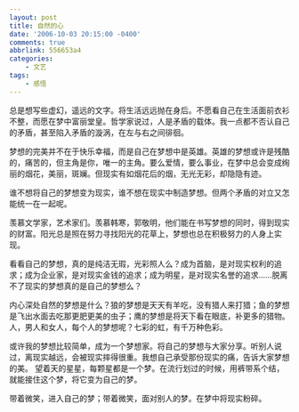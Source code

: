 ```yaml
---
layout: post
title: 自然的心
date: '2006-10-03 20:15:00 -0400'
comments: true
abbrlink: 556653a4
categories:
	- 文艺
tags:
	- 感悟
---
```

总是想写些虚幻，遥远的文字。将生活远远抛在身后。不愿看自己在生活面前衣衫不整，而愿在梦中富丽堂皇。哲学家说过，人是矛盾的载体。我一点都不否认自己的矛盾，甚至陷入矛盾的漩涡，在左与右之间徘徊。

梦想的完美并不在于快乐幸福，而是自己在梦想中是英雄。英雄的梦想或许是残酷的，痛苦的，但主角是你，唯一的主角。要么爱情，要么事业，在梦中总会变成绚丽的烟花，美丽，斑斓。但现实有如烟花后的烟，无光无彩，却隐隐有迹。

谁不想将自己的梦想变为现实，谁不想在现实中制造梦想。但两个矛盾的对立又怎能统一在一起呢。

羡慕文学家，艺术家们。羡慕韩寒，郭敬明，他们能在书写梦想的同时，得到现实的财富。阳光总是照在努力寻找阳光的花草上，梦想也总在积极努力的人身上实现。

看看自己的梦想，真的是纯洁无瑕，光彩照人么？成为首脑，是对现实权利的追求；成为企业家，是对现实金钱的追求；成为明星，是对现实名誉的追求……脱离不了现实的梦想真的是自己的梦想么？

内心深处自然的梦想是什么？狼的梦想是天天有羊吃，没有猎人来打猎；鱼的梦想是飞出水面去吃那更肥更美的虫子；鹰的梦想是将天下看在眼底，补更多的猎物。人，男人和女人，每个人的梦想呢？七彩的虹，有千万种色彩。

或许我的梦想比较简单，成为一个梦想家。将自己的梦想与大家分享。听别人说过，离现实越远，会被现实摔得很重。我想自己承受那份现实的痛，告诉大家梦想的美。
望着天的星星，每颗星都是一个梦。在流行划过的时候，用裤带系个结，就能接住这个梦，将它变为自己的梦。

带着微笑，进入自己的梦；带着微笑，面对别人的梦。在梦中将现实粉碎。
